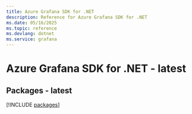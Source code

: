 ```yaml
---
title: Azure Grafana SDK for .NET
description: Reference for Azure Grafana SDK for .NET
ms.date: 05/16/2025
ms.topic: reference
ms.devlang: dotnet
ms.service: grafana
---
```

# Azure Grafana SDK for .NET - latest
## Packages - latest
[!INCLUDE [packages](grafana-index.md)]